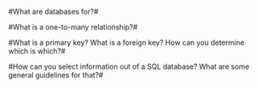 #What are databases for?#



#What is a one-to-many relationship?#



#What is a primary key? What is a foreign key? How can you determine which is which?#



#How can you select information out of a SQL database? What are some general guidelines for that?#